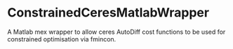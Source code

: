 # ConstrainedCeresMatlabWrapper
A Matlab mex wrapper to allow ceres AutoDiff cost functions to be used for constrained optimisation via fmincon.
